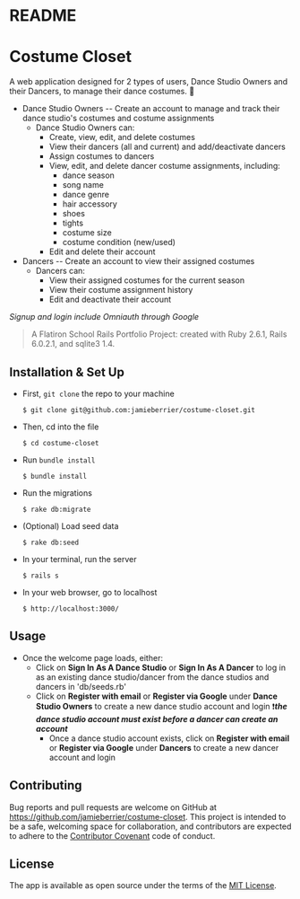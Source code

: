 README
======

# Costume Closet

A web application designed for 2 types of users, Dance Studio Owners and their Dancers, to manage their dance costumes. :dancers:
* Dance Studio Owners -- Create an account to manage and track their dance studio's costumes and costume assignments
    * Dance Studio Owners can:
        * Create, view, edit, and delete costumes
        * View their dancers (all and current) and add/deactivate dancers
        * Assign costumes to dancers
        * View, edit, and delete dancer costume assignments, including: 
            * dance season
            * song name
            * dance genre
            * hair accessory
            * shoes
            * tights
            * costume size
            * costume condition (new/used)
        * Edit and delete their account
* Dancers -- Create an account to view their assigned costumes
    * Dancers can:
        * View their assigned costumes for the current season
        * View their costume assignment history
        * Edit and deactivate their account

*Signup and login include Omniauth through Google*

> A Flatiron School Rails Portfolio Project: created with Ruby 2.6.1, Rails 6.0.2.1, and sqlite3 1.4.

## Installation & Set Up

* First, `git clone` the repo to your machine

    ```
    $ git clone git@github.com:jamieberrier/costume-closet.git
    ```
* Then, cd into the file

    ```
    $ cd costume-closet
    ```
* Run `bundle install`

    ```
    $ bundle install
    ```
* Run the migrations

    ```
    $ rake db:migrate
    ```
* (Optional) Load seed data

    ```
    $ rake db:seed
    ```
* In your terminal, run the server

    ```
    $ rails s
    ```
* In your web browser, go to localhost

    ```
    $ http://localhost:3000/
    ```

## Usage

* Once the welcome page loads, either:
    * Click on **Sign In As A Dance Studio** or **Sign In As A Dancer** to log in as an existing dance studio/dancer from the dance studios and dancers in 'db/seeds.rb'
    * Click on **Register with email** or **Register via Google** under **Dance Studio Owners** to create a new dance studio account and login
        :heavy_exclamation_mark:**_the dance studio account must exist before a dancer can create an account_**
        * Once a dance studio account exists, click on **Register with email** or **Register via Google** under **Dancers** to create a new dancer account and login

## Contributing

Bug reports and pull requests are welcome on GitHub at https://github.com/jamieberrier/costume-closet. This project is intended to be a safe, welcoming space for collaboration, and contributors are expected to adhere to the [Contributor Covenant](http://contributor-covenant.org) code of conduct.

## License

The app is available as open source under the terms of the [MIT License](https://opensource.org/licenses/MIT).
